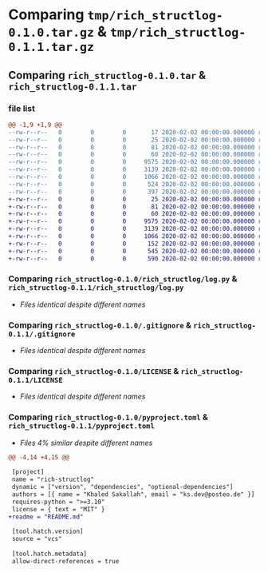 # Comparing `tmp/rich_structlog-0.1.0.tar.gz` & `tmp/rich_structlog-0.1.1.tar.gz`

## Comparing `rich_structlog-0.1.0.tar` & `rich_structlog-0.1.1.tar`

### file list

```diff
@@ -1,9 +1,9 @@
--rw-r--r--   0        0        0       17 2020-02-02 00:00:00.000000 rich_structlog-0.1.0/README.md
--rw-r--r--   0        0        0       25 2020-02-02 00:00:00.000000 rich_structlog-0.1.0/requirements.dev.txt
--rw-r--r--   0        0        0       81 2020-02-02 00:00:00.000000 rich_structlog-0.1.0/requirements.txt
--rw-r--r--   0        0        0       60 2020-02-02 00:00:00.000000 rich_structlog-0.1.0/rich_structlog/__init__.py
--rw-r--r--   0        0        0     9575 2020-02-02 00:00:00.000000 rich_structlog-0.1.0/rich_structlog/log.py
--rw-r--r--   0        0        0     3139 2020-02-02 00:00:00.000000 rich_structlog-0.1.0/.gitignore
--rw-r--r--   0        0        0     1066 2020-02-02 00:00:00.000000 rich_structlog-0.1.0/LICENSE
--rw-r--r--   0        0        0      524 2020-02-02 00:00:00.000000 rich_structlog-0.1.0/pyproject.toml
--rw-r--r--   0        0        0      397 2020-02-02 00:00:00.000000 rich_structlog-0.1.0/PKG-INFO
+-rw-r--r--   0        0        0       25 2020-02-02 00:00:00.000000 rich_structlog-0.1.1/requirements.dev.txt
+-rw-r--r--   0        0        0       81 2020-02-02 00:00:00.000000 rich_structlog-0.1.1/requirements.txt
+-rw-r--r--   0        0        0       60 2020-02-02 00:00:00.000000 rich_structlog-0.1.1/rich_structlog/__init__.py
+-rw-r--r--   0        0        0     9575 2020-02-02 00:00:00.000000 rich_structlog-0.1.1/rich_structlog/log.py
+-rw-r--r--   0        0        0     3139 2020-02-02 00:00:00.000000 rich_structlog-0.1.1/.gitignore
+-rw-r--r--   0        0        0     1066 2020-02-02 00:00:00.000000 rich_structlog-0.1.1/LICENSE
+-rw-r--r--   0        0        0      152 2020-02-02 00:00:00.000000 rich_structlog-0.1.1/README.md
+-rw-r--r--   0        0        0      545 2020-02-02 00:00:00.000000 rich_structlog-0.1.1/pyproject.toml
+-rw-r--r--   0        0        0      590 2020-02-02 00:00:00.000000 rich_structlog-0.1.1/PKG-INFO
```

### Comparing `rich_structlog-0.1.0/rich_structlog/log.py` & `rich_structlog-0.1.1/rich_structlog/log.py`

 * *Files identical despite different names*

### Comparing `rich_structlog-0.1.0/.gitignore` & `rich_structlog-0.1.1/.gitignore`

 * *Files identical despite different names*

### Comparing `rich_structlog-0.1.0/LICENSE` & `rich_structlog-0.1.1/LICENSE`

 * *Files identical despite different names*

### Comparing `rich_structlog-0.1.0/pyproject.toml` & `rich_structlog-0.1.1/pyproject.toml`

 * *Files 4% similar despite different names*

```diff
@@ -4,14 +4,15 @@
 
 [project]
 name = "rich-structlog"
 dynamic = ["version", "dependencies", "optional-dependencies"]
 authors = [{ name = "Khaled Sakallah", email = "ks.dev@posteo.de" }]
 requires-python = ">=3.10"
 license = { text = "MIT" }
+readme = "README.md"
 
 [tool.hatch.version]
 source = "vcs"
 
 [tool.hatch.metadata]
 allow-direct-references = true
```

